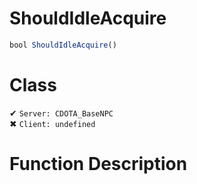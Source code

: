 # ShouldIdleAcquire
```js
bool ShouldIdleAcquire()
```
# Class
✔ `Server: CDOTA_BaseNPC`  
✖ `Client: undefined`  

# Function Description


